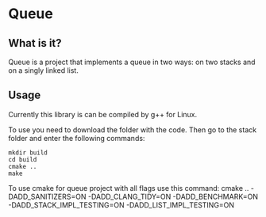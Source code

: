 # Queue

## What is it?

Queue is a project that implements a queue in two ways: on two stacks and on a singly linked list.

## Usage

Currently this library is can be compiled by g++ for Linux.

To use you need to download the folder with the code. Then go to the stack folder and enter the following commands:
    
    mkdir build
    cd build
    cmake ..
    make

To use cmake for queue project with all flags use this command:
cmake .. -DADD_SANITIZERS=ON -DADD_CLANG_TIDY=ON -DADD_BENCHMARK=ON -DADD_STACK_IMPL_TESTING=ON -DADD_LIST_IMPL_TESTING=ON

